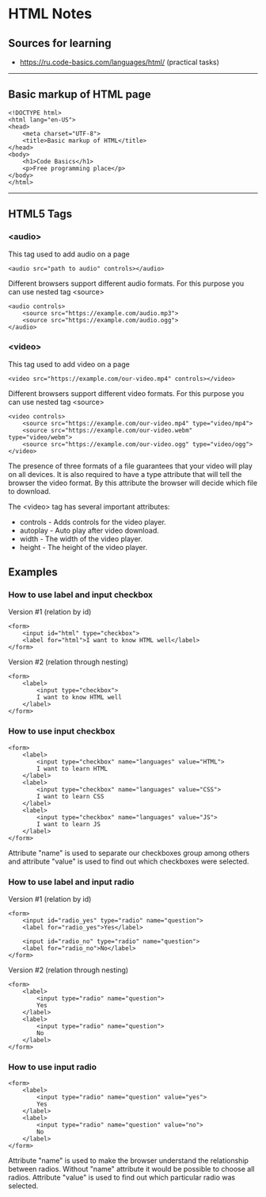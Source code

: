 # HTML Notes

## Sources for learning
* https://ru.code-basics.com/languages/html/ (practical tasks)

---

## Basic markup of HTML page
```
<!DOCTYPE html>
<html lang="en-US">
<head>
    <meta charset="UTF-8">
    <title>Basic markup of HTML</title>
</head>
<body>
    <h1>Code Basics</h1>
    <p>Free programming place</p>
</body>
</html>
```
---

## HTML5 Tags

### \<audio>

This tag used to add audio on a page
```
<audio src="path to audio" controls></audio>
```
Different browsers support different audio formats. For this purpose you can use nested tag \<source>
```
<audio controls>
    <source src="https://example.com/audio.mp3">
    <source src="https://example.com/audio.ogg">
</audio>
```

### \<video>

This tag used to add video on a page
```
<video src="https://example.com/our-video.mp4" controls></video>
```
Different browsers support different video formats. For this purpose you can use nested tag \<source>
```
<video controls>
    <source src="https://example.com/our-video.mp4" type="video/mp4">
    <source src="https://example.com/our-video.webm" type="video/webm">
    <source src="https://example.com/our-video.ogg" type="video/ogg">
</video>
```
The presence of three formats of a file guarantees that your video will play on all devices. It is also required to have a type attribute that will tell the browser the video format. By this attribute the browser will decide which file to download.

The &lt;video> tag has several important attributes:
* controls - Adds controls for the video player.
* autoplay - Auto play after video download.
* width - The width of the video player.
* height - The height of the video player.

## Examples

### How to use label and input checkbox
Version #1 (relation by id)
```
<form>
    <input id="html" type="checkbox">
    <label for="html">I want to know HTML well</label>
</form>
```
Version #2 (relation through nesting)
```
<form>
    <label>
        <input type="checkbox">
        I want to know HTML well
    </label>
</form>
```

### How to use input checkbox
```
<form>
    <label>
        <input type="checkbox" name="languages" value="HTML">
        I want to learn HTML
    </label>
    <label>
        <input type="checkbox" name="languages" value="CSS">
        I want to learn CSS
    </label>
    <label>
        <input type="checkbox" name="languages" value="JS">
        I want to learn JS
    </label>
</form>
```
Attribute "name" is used to separate our checkboxes group among others and attribute "value" is used to find out which checkboxes were selected.

### How to use label and input radio
Version #1 (relation by id)
```
<form>
    <input id="radio_yes" type="radio" name="question">
    <label for="radio_yes">Yes</label>
    
    <input id="radio_no" type="radio" name="question">
    <label for="radio_no">No</label>
</form>
```
Version #2 (relation through nesting)
```
<form>
    <label>
        <input type="radio" name="question">
        Yes
    </label>
    <label>
        <input type="radio" name="question">
        No
    </label>
</form>
```

### How to use input radio
```
<form>
    <label>
        <input type="radio" name="question" value="yes">
        Yes
    </label>
    <label>
        <input type="radio" name="question" value="no">
        No
    </label>
</form>
```
Attribute "name" is used to make the browser understand the relationship between radios. Without "name" attribute it would be possible to choose all radios.
Attribute "value" is used to find out which particular radio was selected.
